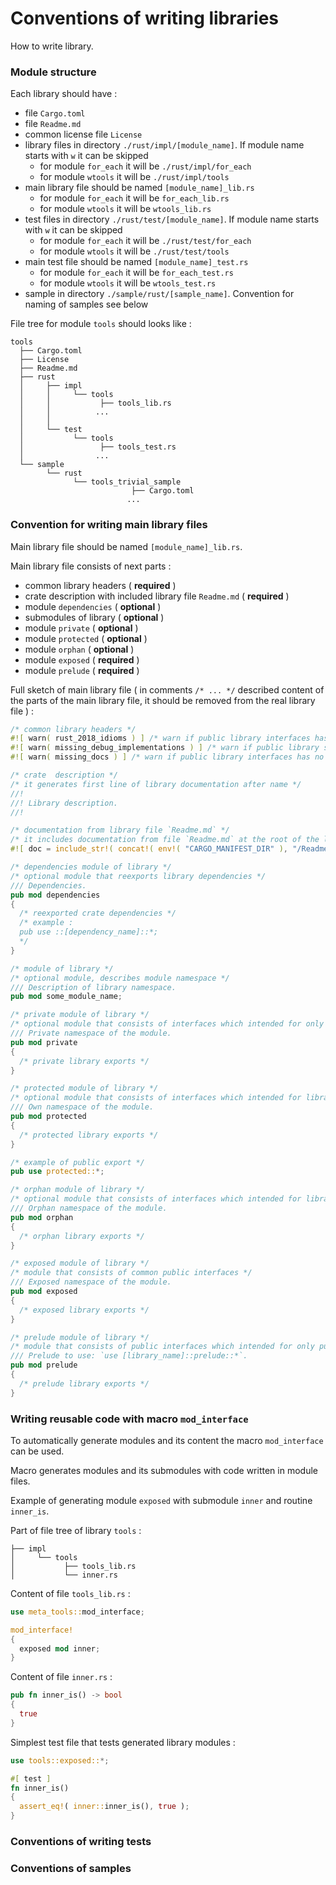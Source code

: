 # Conventions of writing libraries

How to write library.

### Module structure

Each library should have :

- file `Cargo.toml`
- file `Readme.md`
- common license file `License`
- library files in directory `./rust/impl/[module_name]`. If module name starts with `w` it can be skipped
  - for module `for_each` it will be `./rust/impl/for_each`
  - for module `wtools` it will be `./rust/impl/tools`
- main library file should be named `[module_name]_lib.rs`
  - for module `for_each` it will be `for_each_lib.rs`
  - for module `wtools` it will be `wtools_lib.rs`
- test files in directory `./rust/test/[module_name]`. If module name starts with `w` it can be skipped
  - for module `for_each` it will be `./rust/test/for_each`
  - for module `wtools` it will be `./rust/test/tools`
- main test file should be named `[module_name]_test.rs`
  - for module `for_each` it will be `for_each_test.rs`
  - for module `wtools` it will be `wtools_test.rs`
- sample in directory `./sample/rust/[sample_name]`. Convention for naming of samples see below

File tree for module `tools` should looks like :

```
tools
  ├── Cargo.toml
  ├── License
  ├── Readme.md
  ├── rust
  │     ├── impl
  │     │     └── tools
  │     │           ├── tools_lib.rs
  │     │          ...
  │     │
  │     └── test
  │           └── tools
  │                 ├── tools_test.rs
  │                ...
  └── sample
        └── rust
              └── tools_trivial_sample
                           ├── Cargo.toml
                          ...
```

### Convention for writing main library files

Main library file should be named `[module_name]_lib.rs`.

Main library file consists of next parts :

- common library headers ( __required__ )
- crate description with included library file `Readme.md` ( __required__ )
- module `dependencies` ( __optional__ )
- submodules of library ( __optional__ )
- module `private` ( __optional__ )
- module `protected` ( __optional__ )
- module `orphan` ( __optional__ )
- module `exposed` ( __required__ )
- module `prelude` ( __required__ )

Full sketch of main library file ( in comments `/* ... */` described content of the parts of the main library file, it should be removed from the real library file ) :

```rust
/* common library headers */
#![ warn( rust_2018_idioms ) ] /* warn if public library interfaces has no useful rust idioms like lifetime annotations */
#![ warn( missing_debug_implementations ) ] /* warn if public library structure has no debug implementation */
#![ warn( missing_docs ) ] /* warn if public library interfaces has no documentation */

/* crate  description */
/* it generates first line of library documentation after name */
//!
//! Library description.
//!

/* documentation from library file `Readme.md` */
/* it includes documentation from file `Readme.md` at the root of the library, if file has examples, then its will be tested with rustdoc */
#![ doc = include_str!( concat!( env!( "CARGO_MANIFEST_DIR" ), "/Readme.md" ) ) ]

/* dependencies module of library */
/* optional module that reexports library dependencies */
/// Dependencies.
pub mod dependencies
{
  /* reexported crate dependencies */
  /* example :
  pub use ::[dependency_name]::*;
  */
}

/* module of library */
/* optional module, describes module namespace */
/// Description of library namespace.
pub mod some_module_name;

/* private module of library */
/* optional module that consists of interfaces which intended for only library use */
/// Private namespace of the module.
pub mod private
{
  /* private library exports */
}

/* protected module of library */
/* optional module that consists of interfaces which intended for library use and can be reexported in external scope */
/// Own namespace of the module.
pub mod protected
{
  /* protected library exports */
}

/* example of public export */
pub use protected::*;

/* orphan module of library */
/* optional module that consists of interfaces which intended for library use and can be reexported in external scope */
/// Orphan namespace of the module.
pub mod orphan
{
  /* orphan library exports */
}

/* exposed module of library */
/* module that consists of common public interfaces */
/// Exposed namespace of the module.
pub mod exposed
{
  /* exposed library exports */
}

/* prelude module of library */
/* module that consists of public interfaces which intended for only public use */
/// Prelude to use: `use [library_name]::prelude::*`.
pub mod prelude
{
  /* prelude library exports */
}
```

### Writing reusable code with macro `mod_interface`

To automatically generate modules and its content the macro `mod_interface` can be used.

Macro generates modules and its submodules with code written in module files.

Example of generating module `exposed` with submodule `inner` and routine `inner_is`.

Part of file tree of library `tools` :

```
├── impl
│     └── tools
│           ├── tools_lib.rs
│           └── inner.rs
```

Content of file `tools_lib.rs` :

```rust
use meta_tools::mod_interface;

mod_interface!
{
  exposed mod inner;
}
```

Content of file `inner.rs` :

```rust
pub fn inner_is() -> bool
{
  true
}
```

Simplest test file that tests generated library modules :

```rust
use tools::exposed::*;

#[ test ]
fn inner_is()
{
  assert_eq!( inner::inner_is(), true );
}
```

### Conventions of writing tests

<!-- qqq : write doc -->

### Conventions of samples

<!-- qqq : write doc -->
